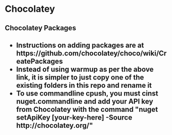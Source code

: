 Chocolatey
==========

<h2>Chocolatey Packages<h2>

<ul>
<li>Instructions on adding packages are at https://github.com/chocolatey/choco/wiki/CreatePackages</li>
<li>Instead of using warmup as per the above link, it is simpler to just copy one of the existing folders in this repo and rename it</li>
<li>To use commandline cpush, you must cinst nuget.commandline and add your API key from Chocolatey with the command "nuget setApiKey [your-key-here] -Source http://chocolatey.org/"</li>
</ul>